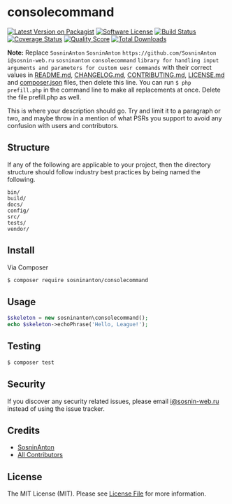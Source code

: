 # consolecommand

[![Latest Version on Packagist][ico-version]][link-packagist]
[![Software License][ico-license]](LICENSE.md)
[![Build Status][ico-travis]][link-travis]
[![Coverage Status][ico-scrutinizer]][link-scrutinizer]
[![Quality Score][ico-code-quality]][link-code-quality]
[![Total Downloads][ico-downloads]][link-downloads]

**Note:** Replace ```SosninAnton``` ```SosninAnton``` ```https://github.com/SosninAnton``` ```i@sosnin-web.ru``` ```sosninanton``` ```consolecommand``` ```library for handling input arguments and parameters for custom uesr commands``` with their correct values in [README.md](README.md), [CHANGELOG.md](CHANGELOG.md), [CONTRIBUTING.md](CONTRIBUTING.md), [LICENSE.md](LICENSE.md) and [composer.json](composer.json) files, then delete this line. You can run `$ php prefill.php` in the command line to make all replacements at once. Delete the file prefill.php as well.

This is where your description should go. Try and limit it to a paragraph or two, and maybe throw in a mention of what
PSRs you support to avoid any confusion with users and contributors.

## Structure

If any of the following are applicable to your project, then the directory structure should follow industry best practices by being named the following.

```
bin/        
build/
docs/
config/
src/
tests/
vendor/
```


## Install

Via Composer

``` bash
$ composer require sosninanton/consolecommand
```

## Usage

``` php
$skeleton = new sosninanton\consolecommand();
echo $skeleton->echoPhrase('Hello, League!');
```


## Testing

``` bash
$ composer test
```



## Security

If you discover any security related issues, please email i@sosnin-web.ru instead of using the issue tracker.

## Credits

- [SosninAnton][link-author]
- [All Contributors][link-contributors]

## License

The MIT License (MIT). Please see [License File](LICENSE.md) for more information.

[ico-version]: https://img.shields.io/packagist/v/sosninanton/consolecommand.svg?style=flat-square
[ico-license]: https://img.shields.io/badge/license-MIT-brightgreen.svg?style=flat-square
[ico-travis]: https://img.shields.io/travis/sosninanton/consolecommand/master.svg?style=flat-square
[ico-scrutinizer]: https://img.shields.io/scrutinizer/coverage/g/sosninanton/consolecommand.svg?style=flat-square
[ico-code-quality]: https://img.shields.io/scrutinizer/g/sosninanton/consolecommand.svg?style=flat-square
[ico-downloads]: https://img.shields.io/packagist/dt/sosninanton/consolecommand.svg?style=flat-square

[link-packagist]: https://packagist.org/packages/sosninanton/consolecommand
[link-travis]: https://travis-ci.org/sosninanton/consolecommand
[link-scrutinizer]: https://scrutinizer-ci.com/g/sosninanton/consolecommand/code-structure
[link-code-quality]: https://scrutinizer-ci.com/g/sosninanton/consolecommand
[link-downloads]: https://packagist.org/packages/sosninanton/consolecommand
[link-author]: https://github.com/SosninAnton
[link-contributors]: ../../contributors
